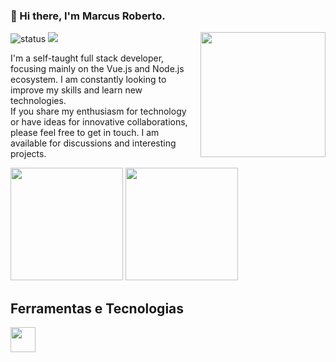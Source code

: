 ### 👋 Hi there, I'm **Marcus Roberto**.

<img align='right' src='https://media.tenor.com/C66qVGZsvCsAAAAd/dj-doggy-dog.gif' width='200' style='padding-left: 10px;'>

![status](https://img.shields.io/badge/status-up-brightgreen) ![](https://visitor-badge.lithub.cc/badge?page_id=github.com/marocama)

I'm a self-taught full stack developer, focusing mainly on the Vue.js and Node.js ecosystem. I am constantly looking to improve my skills and learn new technologies.
</br>
If you share my enthusiasm for technology or have ideas for innovative collaborations, please feel free to get in touch. I am available for discussions and interesting projects.

<div>
  <img loading="lazy" height="180em" src="https://github-stats-marcus-robertos-projects.vercel.app/api?username=marocama&show_icons=true&theme=dracula&include_all_commits=true&count_private=true" />
  <img loading="lazy" height="180em" src="https://github-stats-marcus-robertos-projects.vercel.app/api/top-langs/?username=marocama&hide_progress=true&langs_count=15&theme=dracula" />
</div>

## Ferramentas e Tecnologias

<img loading="lazy" src="https://cdn.jsdelivr.net/gh/devicons/devicon/icons/git/git-original.svg" width="40" height="40"/>
